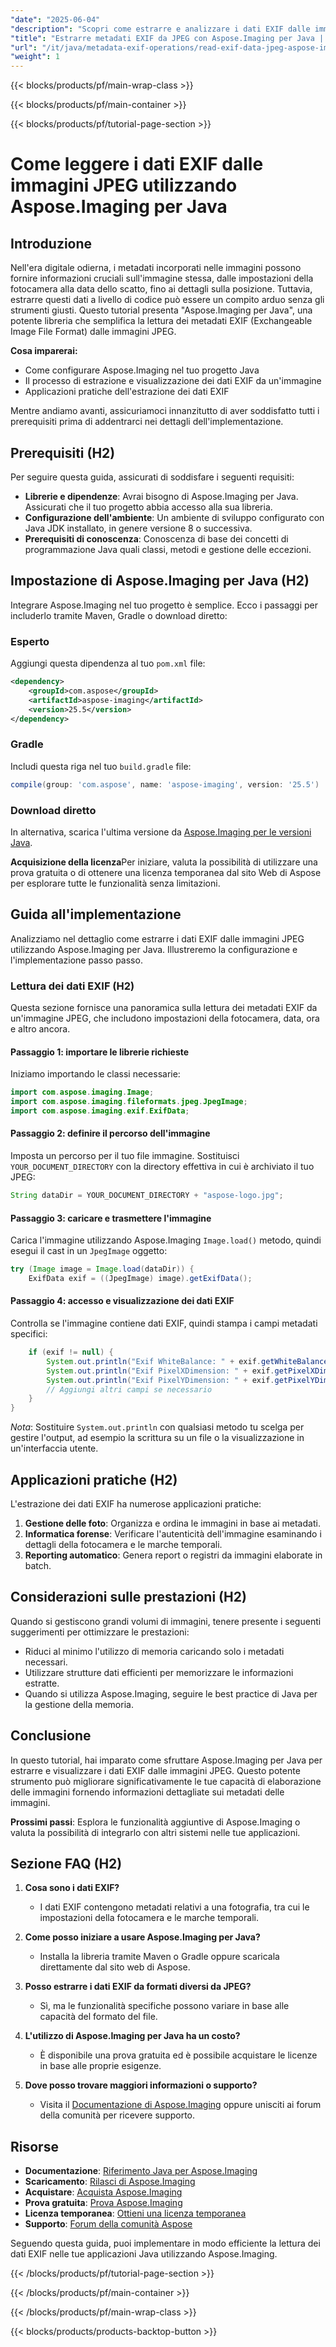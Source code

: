 ```yaml
---
"date": "2025-06-04"
"description": "Scopri come estrarre e analizzare i dati EXIF dalle immagini JPEG utilizzando Aspose.Imaging per Java. Questa guida illustra la configurazione, l'implementazione e le applicazioni pratiche dell'estrazione di metadati."
"title": "Estrarre metadati EXIF da JPEG con Aspose.Imaging per Java | Tutorial"
"url": "/it/java/metadata-exif-operations/read-exif-data-jpeg-aspose-imaging-java/"
"weight": 1
---
```


{{< blocks/products/pf/main-wrap-class >}}

{{< blocks/products/pf/main-container >}}

{{< blocks/products/pf/tutorial-page-section >}}
# Come leggere i dati EXIF dalle immagini JPEG utilizzando Aspose.Imaging per Java

## Introduzione

Nell'era digitale odierna, i metadati incorporati nelle immagini possono fornire informazioni cruciali sull'immagine stessa, dalle impostazioni della fotocamera alla data dello scatto, fino ai dettagli sulla posizione. Tuttavia, estrarre questi dati a livello di codice può essere un compito arduo senza gli strumenti giusti. Questo tutorial presenta "Aspose.Imaging per Java", una potente libreria che semplifica la lettura dei metadati EXIF (Exchangeable Image File Format) dalle immagini JPEG.

**Cosa imparerai:**
- Come configurare Aspose.Imaging nel tuo progetto Java
- Il processo di estrazione e visualizzazione dei dati EXIF da un'immagine
- Applicazioni pratiche dell'estrazione dei dati EXIF

Mentre andiamo avanti, assicuriamoci innanzitutto di aver soddisfatto tutti i prerequisiti prima di addentrarci nei dettagli dell'implementazione.

## Prerequisiti (H2)

Per seguire questa guida, assicurati di soddisfare i seguenti requisiti:

- **Librerie e dipendenze**: Avrai bisogno di Aspose.Imaging per Java. Assicurati che il tuo progetto abbia accesso alla sua libreria.
- **Configurazione dell'ambiente**: Un ambiente di sviluppo configurato con Java JDK installato, in genere versione 8 o successiva.
- **Prerequisiti di conoscenza**: Conoscenza di base dei concetti di programmazione Java quali classi, metodi e gestione delle eccezioni.

## Impostazione di Aspose.Imaging per Java (H2)

Integrare Aspose.Imaging nel tuo progetto è semplice. Ecco i passaggi per includerlo tramite Maven, Gradle o download diretto:

### Esperto
Aggiungi questa dipendenza al tuo `pom.xml` file:
```xml
<dependency>
    <groupId>com.aspose</groupId>
    <artifactId>aspose-imaging</artifactId>
    <version>25.5</version>
</dependency>
```

### Gradle
Includi questa riga nel tuo `build.gradle` file:
```gradle
compile(group: 'com.aspose', name: 'aspose-imaging', version: '25.5')
```

### Download diretto
In alternativa, scarica l'ultima versione da [Aspose.Imaging per le versioni Java](https://releases.aspose.com/imaging/java/).

**Acquisizione della licenza**Per iniziare, valuta la possibilità di utilizzare una prova gratuita o di ottenere una licenza temporanea dal sito Web di Aspose per esplorare tutte le funzionalità senza limitazioni.

## Guida all'implementazione

Analizziamo nel dettaglio come estrarre i dati EXIF dalle immagini JPEG utilizzando Aspose.Imaging per Java. Illustreremo la configurazione e l'implementazione passo passo.

### Lettura dei dati EXIF (H2)

Questa sezione fornisce una panoramica sulla lettura dei metadati EXIF da un'immagine JPEG, che includono impostazioni della fotocamera, data, ora e altro ancora.

#### Passaggio 1: importare le librerie richieste
Iniziamo importando le classi necessarie:
```java
import com.aspose.imaging.Image;
import com.aspose.imaging.fileformats.jpeg.JpegImage;
import com.aspose.imaging.exif.ExifData;
```

#### Passaggio 2: definire il percorso dell'immagine
Imposta un percorso per il tuo file immagine. Sostituisci `YOUR_DOCUMENT_DIRECTORY` con la directory effettiva in cui è archiviato il tuo JPEG:
```java
String dataDir = YOUR_DOCUMENT_DIRECTORY + "aspose-logo.jpg";
```

#### Passaggio 3: caricare e trasmettere l'immagine
Carica l'immagine utilizzando Aspose.Imaging `Image.load()` metodo, quindi esegui il cast in un `JpegImage` oggetto:
```java
try (Image image = Image.load(dataDir)) {
    ExifData exif = ((JpegImage) image).getExifData();
```

#### Passaggio 4: accesso e visualizzazione dei dati EXIF
Controlla se l'immagine contiene dati EXIF, quindi stampa i campi metadati specifici:
```java
    if (exif != null) {
        System.out.println("Exif WhiteBalance: " + exif.getWhiteBalance());
        System.out.println("Exif PixelXDimension: " + exif.getPixelXDimension());
        System.out.println("Exif PixelYDimension: " + exif.getPixelYDimension());
        // Aggiungi altri campi se necessario
    }
}
```

*Nota*: Sostituire `System.out.println` con qualsiasi metodo tu scelga per gestire l'output, ad esempio la scrittura su un file o la visualizzazione in un'interfaccia utente.

## Applicazioni pratiche (H2)

L'estrazione dei dati EXIF ha numerose applicazioni pratiche:
1. **Gestione delle foto**: Organizza e ordina le immagini in base ai metadati.
2. **Informatica forense**: Verificare l'autenticità dell'immagine esaminando i dettagli della fotocamera e le marche temporali.
3. **Reporting automatico**: Genera report o registri da immagini elaborate in batch.

## Considerazioni sulle prestazioni (H2)

Quando si gestiscono grandi volumi di immagini, tenere presente i seguenti suggerimenti per ottimizzare le prestazioni:
- Riduci al minimo l'utilizzo di memoria caricando solo i metadati necessari.
- Utilizzare strutture dati efficienti per memorizzare le informazioni estratte.
- Quando si utilizza Aspose.Imaging, seguire le best practice di Java per la gestione della memoria.

## Conclusione

In questo tutorial, hai imparato come sfruttare Aspose.Imaging per Java per estrarre e visualizzare i dati EXIF dalle immagini JPEG. Questo potente strumento può migliorare significativamente le tue capacità di elaborazione delle immagini fornendo informazioni dettagliate sui metadati delle immagini.

**Prossimi passi**: Esplora le funzionalità aggiuntive di Aspose.Imaging o valuta la possibilità di integrarlo con altri sistemi nelle tue applicazioni.

## Sezione FAQ (H2)

1. **Cosa sono i dati EXIF?**
   - I dati EXIF contengono metadati relativi a una fotografia, tra cui le impostazioni della fotocamera e le marche temporali.

2. **Come posso iniziare a usare Aspose.Imaging per Java?**
   - Installa la libreria tramite Maven o Gradle oppure scaricala direttamente dal sito web di Aspose.

3. **Posso estrarre i dati EXIF da formati diversi da JPEG?**
   - Sì, ma le funzionalità specifiche possono variare in base alle capacità del formato del file.

4. **L'utilizzo di Aspose.Imaging per Java ha un costo?**
   - È disponibile una prova gratuita ed è possibile acquistare le licenze in base alle proprie esigenze.

5. **Dove posso trovare maggiori informazioni o supporto?**
   - Visita il [Documentazione di Aspose.Imaging](https://reference.aspose.com/imaging/java/) oppure unisciti ai forum della comunità per ricevere supporto.

## Risorse

- **Documentazione**: [Riferimento Java per Aspose.Imaging](https://reference.aspose.com/imaging/java/)
- **Scaricamento**: [Rilasci di Aspose.Imaging](https://releases.aspose.com/imaging/java/)
- **Acquistare**: [Acquista Aspose.Imaging](https://purchase.aspose.com/buy)
- **Prova gratuita**: [Prova Aspose.Imaging](https://releases.aspose.com/imaging/java/)
- **Licenza temporanea**: [Ottieni una licenza temporanea](https://purchase.aspose.com/temporary-license/)
- **Supporto**: [Forum della comunità Aspose](https://forum.aspose.com/c/imaging/10)

Seguendo questa guida, puoi implementare in modo efficiente la lettura dei dati EXIF nelle tue applicazioni Java utilizzando Aspose.Imaging.

{{< /blocks/products/pf/tutorial-page-section >}}

{{< /blocks/products/pf/main-container >}}

{{< /blocks/products/pf/main-wrap-class >}}

{{< blocks/products/products-backtop-button >}}